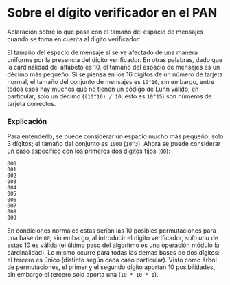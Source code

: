 # Sobre el dígito verificador en el PAN

Aclaración sobre lo que pasa con el tamaño del espacio de mensajes cuando se
toma en cuenta al dígito verificador:

El tamaño del espacio de mensaje sí se ve afectado de una manera uniforme por
la presencia del dígito verificador. En otras palabras, dado que la cardinalidad
del alfabeto es 10, el tamaño del espacio de mensajes es un décimo más pequeño.
Si se piensa en los 16 dígitos de un número de tarjeta normal, el tamaño del
conjunto de mensajes es `10^16`, sin embargo, entre todos esos hay muchos que
no tienen un código de Luhn válido; en particular, solo un décimo (`(10^16) /
10`, esto es `10^15`) son números de tarjeta correctos.

### Explicación

Para entenderlo, se puede considerar un espacio mucho más pequeño: solo 3
dígitos; el tamaño del conjunto es `1000` (`10^3`). Ahora se puede considerar
un caso específico con los primeros dos dígitos fijos (`00`):
```
000
001
002
003
004
005
006
007
008
009
```
En condiciones normales estas serían las 10 posibles permutaciones para una base
de `00`; sin embargo, al introducir el dígito verificador, *solo una* de estas
10 es válida (el último paso del algoritmo es una operación módulo la
cardinalidad). Lo mismo ocurre para todas las demas bases de dos dígitos: el
tercero es único (distinto según cada caso particular). Visto como árbol de
permutaciones, el primer y el segundo dígito aportan 10 posibilidades, sin
embargo el tercero sólo aporta una (`10 * 10 * 1`).
